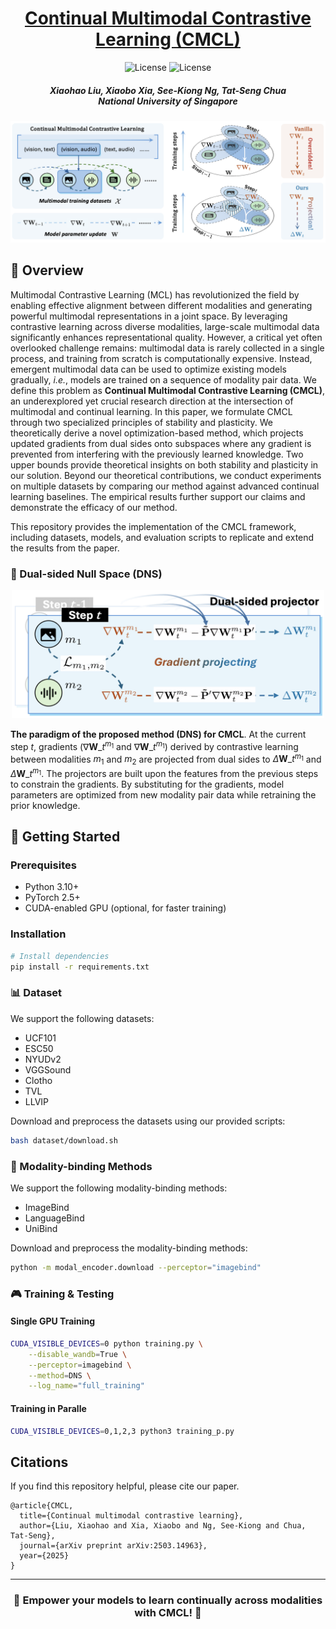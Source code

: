 <div align=center>

<h1><a href="https://arxiv.org/pdf/2503.14963">Continual Multimodal Contrastive Learning (CMCL)</a></h1>

![License](https://img.shields.io/badge/License-MIT-blue.svg)
![License](https://img.shields.io/badge/Accepted-NeurIPS25-purple)

<h5 align="center">
<div>
      Xiaohao Liu,
      Xiaobo Xia,
      See-Kiong Ng,
      Tat-Seng Chua
</div>
<div>
  National University of Singapore
</div>   
</h5>
</div>

![](images/cmcl.png)
  
## 🌟 Overview

Multimodal Contrastive Learning (MCL) has revolutionized the field by enabling effective alignment between different modalities and generating powerful multimodal representations in a joint space. By leveraging contrastive learning across diverse modalities, large-scale multimodal data significantly enhances representational quality. 
However, a critical yet often overlooked challenge remains: multimodal data is rarely collected in a single process, and training from scratch is computationally expensive. Instead, emergent multimodal data can be used to optimize existing models gradually, *i.e.*, models are trained on a sequence of modality pair data. We define this problem as **Continual Multimodal Contrastive Learning (CMCL)**, an underexplored yet crucial research direction at the intersection of multimodal and continual learning.
In this paper, we formulate CMCL through two specialized principles of stability and plasticity. We theoretically derive a novel optimization-based method, which projects updated gradients from dual sides onto subspaces where any gradient is prevented from interfering with the previously learned knowledge. Two upper bounds provide theoretical insights on both stability and plasticity in our solution. Beyond our theoretical contributions, we conduct experiments on multiple datasets by comparing our method against advanced continual learning baselines. The empirical results further support our claims and demonstrate the efficacy of our method. 

This repository provides the implementation of the CMCL framework, including datasets, models, and evaluation scripts to replicate and extend the results from the paper.

### 🎯 Dual-sided Null Space (DNS) 

<center><img src="images/dns.png" width=500px></center>

**The paradigm of the proposed method (DNS) for CMCL**. 
At the current step $t$, gradients ($\nabla\mathbf{W}\_{t}^{m_1}$ and  $\nabla\mathbf{W}\_{t}^{m_1}$) derived by contrastive learning between modalities $m_1$ and $m_2$ are projected from dual sides to $\Delta\mathbf{W}\_{t}^{m_1}$ and  $\Delta\mathbf{W}\_{t}^{m_1}$. The projectors are built upon the features from the previous steps to constrain the gradients. By substituting for the gradients, model parameters are optimized from new modality pair data while retraining the prior knowledge.

## 🚀 Getting Started

### Prerequisites

- Python 3.10+
- PyTorch 2.5+
- CUDA-enabled GPU (optional, for faster training)

### Installation

```bash
# Install dependencies
pip install -r requirements.txt
```

### 📊 Dataset

We support the following datasets:
- UCF101
- ESC50
- NYUDv2
- VGGSound
- Clotho
- TVL
- LLVIP

Download and preprocess the datasets using our provided scripts:
```bash
bash dataset/download.sh
```

### 🔄 Modality-binding Methods

We support the following modality-binding methods:
- ImageBind
- LanguageBind
- UniBind

Download and preprocess the modality-binding methods:
```bash
python -m modal_encoder.download --perceptor="imagebind"
```


### 🎮 Training & Testing

#### Single GPU Training
```bash
CUDA_VISIBLE_DEVICES=0 python training.py \
    --disable_wandb=True \
    --perceptor=imagebind \
    --method=DNS \
    --log_name="full_training"
```

#### Training in Paralle
```bash
CUDA_VISIBLE_DEVICES=0,1,2,3 python3 training_p.py
```

## Citations

If you find this repository helpful, please cite our paper.

```
@article{CMCL,
  title={Continual multimodal contrastive learning},
  author={Liu, Xiaohao and Xia, Xiaobo and Ng, See-Kiong and Chua, Tat-Seng},
  journal={arXiv preprint arXiv:2503.14963},
  year={2025}
}
```

---

<div align=center>
<h3>🌟 Empower your models to learn continually across modalities with CMCL! 🌟</h3>
</div>
